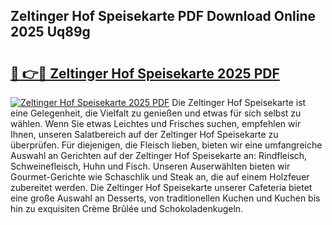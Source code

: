 ## Zeltinger Hof Speisekarte PDF Download Online 2025 Uq89g

# <h2><a href="http://gc73pit.nevu.top/?p=Zeltinger+Hof+Speisekarte">🔗 👉🔴 Zeltinger Hof Speisekarte 2025 PDF</a></h2>

[![Zeltinger Hof Speisekarte 2025 PDF](https://i.imgur.com/dBaPXMq.png)](http://gc73pit.nevu.top/?p=Zeltinger+Hof+Speisekarte)
Die Zeltinger Hof Speisekarte ist eine Gelegenheit, die Vielfalt zu genießen und etwas für sich selbst zu wählen. Wenn Sie etwas Leichtes und Frisches suchen, empfehlen wir Ihnen, unseren Salatbereich auf der Zeltinger Hof Speisekarte zu überprüfen. Für diejenigen, die Fleisch lieben, bieten wir eine umfangreiche Auswahl an Gerichten auf der Zeltinger Hof Speisekarte an: Rindfleisch, Schweinefleisch, Huhn und Fisch. Unseren Auserwählten bieten wir Gourmet-Gerichte wie Schaschlik und Steak an, die auf einem Holzfeuer zubereitet werden. Die Zeltinger Hof Speisekarte unserer Cafeteria bietet eine große Auswahl an Desserts, von traditionellen Kuchen und Kuchen bis hin zu exquisiten Crème Brûlée und Schokoladenkugeln.
